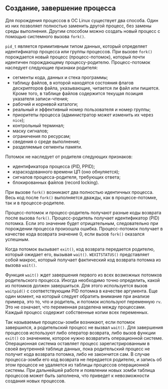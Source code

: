 ## Создание, завершение процесса 

Для порождения процессов в ОС Linux существует два способа. Один из них позволяет полностью заменить другой процесс, без замены среды выполнения. Другим способом можно создать новый процесс с помощью системного вызова `fork()`. 

`pid_t` является примитивным типом данных, который определяет идентификатор процесса или группы процессов. При вызове `fork()` порождается новый процесс (процесс-потомок), который почти идентичен порождающему процессу-родителю. Процесс-потомок наследует следующие признаки родителя:

- сегменты кода, данных и стека программы;
- таблицу файлов, в которой находятся состояния флагов дескрипторов файла, указывающие, читается ли файл или пишется. Кроме того, в таблице файлов содержится текущая позиция указателя записи-чтения;
- рабочий и корневой каталоги;
- реальный и эффективный номер пользователя и номер группы;
- приоритеты процесса (администратор может изменить их через `nice`);
- контрольный терминал;
- маску сигналов;
- ограничения по ресурсам;
- сведения о среде выполнения;
- разделяемые сегменты памяти.

Потомок не наследует от родителя следующих признаков:

- идентификатора процесса (PID, PPID);
- израсходованного времени ЦП (оно обнуляется);
- сигналов процесса-родителя, требующих ответа;
- блокированных файлов (record locking).

При вызове `fork()` возникают два полностью идентичных процесса. Весь код после `fork()` выполняется дважды, как в процессе-потомке, так и в процессе-родителе.

Процесс-потомок и процесс-родитель получают разные коды возврата после вызова `fork()`. Процесс-родитель получает идентификатор (PID) потомка. Если это значение будет отрицательным, следовательно при порождении процесса произошла ошибка. Процесс-потомок получает в качестве кода возврата значение 0, если вызов `fork()` оказался успешным.

Когда потомок вызывает `exit()`, код возврата передается родителю, который ожидает его, вызывая `wait()`. `WEXITSTATUS()` представляет собой макрос, который получает фактический код возврата потомка из вызова `wait()`.

Функция `wait()` ждет завершения первого из всех возможных потомков родительского процесса. Иногда необходимо точно определить, какой из потомков должен завершиться. Для этого используется вызов `waitpid()` с соответствующим PID потомка в качестве аргумента. Еще один момент, на который следует обратить внимание при анализе примера, это то, что и родитель, и потомок используют переменную `rv`. Это не означает, что переменная разделена между процессами. Каждый процесс содержит собственные копии всех переменных.

Так называемые процессы-зомби возникают, если потомок завершился, а родительский процесс не вызвал `wait()`. Для завершения процессов используют либо оператор возврата, либо вызов функции `exit()` со значением, которое нужно возвратить операционной системе. Операционная система оставляет процесс зарегистрированным в своей внутренней таблице данных, пока родительский процесс не получит кода возврата потомка, либо не закончится сам. В случае процесса-зомби его код возврата не передается родителю, и запись об этом процессе не удаляется из таблицы процессов операционной системы. При дальнейшей работе и появлении новых зомби таблица процессов может быть заполнена, что приведет к невозможности создания новых процессов.